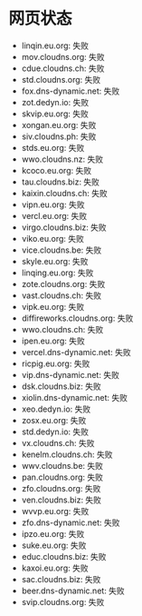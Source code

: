 # 网页状态
- linqin.eu.org: 失败
- mov.cloudns.org: 失败
- cdue.cloudns.ch: 失败
- std.cloudns.org: 失败
- fox.dns-dynamic.net: 失败
- zot.dedyn.io: 失败
- skvip.eu.org: 失败
- xongan.eu.org: 失败
- siv.cloudns.ph: 失败
- stds.eu.org: 失败
- wwo.cloudns.nz: 失败
- kcoco.eu.org: 失败
- tau.cloudns.biz: 失败
- kaixin.cloudns.ch: 失败
- vipn.eu.org: 失败
- vercl.eu.org: 失败
- virgo.cloudns.biz: 失败
- viko.eu.org: 失败
- vice.cloudns.be: 失败
- skyle.eu.org: 失败
- linqing.eu.org: 失败
- zote.cloudns.org: 失败
- vast.cloudns.ch: 失败
- vipk.eu.org: 失败
- diffireworks.cloudns.org: 失败
- wwo.cloudns.ch: 失败
- ipen.eu.org: 失败
- vercel.dns-dynamic.net: 失败
- ricpig.eu.org: 失败
- vip.dns-dynamic.net: 失败
- dsk.cloudns.biz: 失败
- xiolin.dns-dynamic.net: 失败
- xeo.dedyn.io: 失败
- zosx.eu.org: 失败
- std.dedyn.io: 失败
- vx.cloudns.ch: 失败
- kenelm.cloudns.ch: 失败
- wwv.cloudns.be: 失败
- pan.cloudns.org: 失败
- zfo.cloudns.org: 失败
- ven.cloudns.biz: 失败
- wvvp.eu.org: 失败
- zfo.dns-dynamic.net: 失败
- ipzo.eu.org: 失败
- suke.eu.org: 失败
- educ.cloudns.biz: 失败
- kaxoi.eu.org: 失败
- sac.cloudns.biz: 失败
- beer.dns-dynamic.net: 失败
- svip.cloudns.org: 失败

